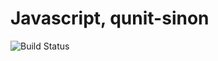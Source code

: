 # Javascript, qunit-sinon

![Build Status](https://travis-ci.org/cyber-dojo-languages/javascript-qunit-sinon.svg?branch=master)

